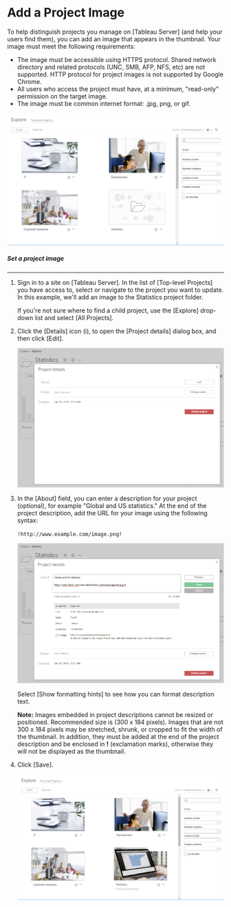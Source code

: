 

Add a Project Image
===================
To help distinguish projects you manage on [Tableau
Server] (and help your users find them), you can
add an image that appears in the thumbnail. Your image must meet the
following requirements:

-   The image must be accessible using HTTPS protocol. Shared network
    directory and related protocols (UNC, SMB, AFP, NFS, etc) are not
    supported. HTTP protocol for project images is not supported by
    Google Chrome.
-   All users who access the project must have, at a minimum,
    \"read-only\" permission on the target image.
-   The image must be common internet format: .jpg, png, or gif.

![](./images/custom_projectimage.png)



##### Set a project image
------------------------------------------------------------------------------------------------------


1.  Sign in to a site on [Tableau Server]. In the
    list of [Top-level Projects] you have access to, select
    or navigate to the project you want to update. In this example,
    we\'ll add an image to the Statistics project folder.

    If you\'re not sure where to find a child project, use the
    [Explore] drop-down list and select [All
    Projects].

2.  Click the [Details] icon (i), to open the [Project
    details] dialog box, and then click [Edit].

    ![](./images/custom_projectimage_2.png)

3.  In the [About] field, you can enter a description for
    your project (optional), for example \"Global and US statistics.\"
    At the end of the project description, add the URL for your image
    using the following syntax:

    `!http://www.example.com/image.png!`

    ![](./images/custom_projectimage_3.png)

    Select [Show formatting hints] to see how you can format
    description text.

    **Note:** Images embedded in project descriptions cannot be resized
    or positioned. Recommended size is (300 x 184 pixels). Images that
    are not 300 x 184 pixels may be stretched, shrunk, or cropped to fit
    the width of the thumbnail. In addition, they must be added at the
    end of the project description and be enclosed in **!** (exclamation
    marks), otherwise they will not be displayed as the thumbnail.

4.  Click [Save].

    ![](./images/custom_projectimage_4.png)
